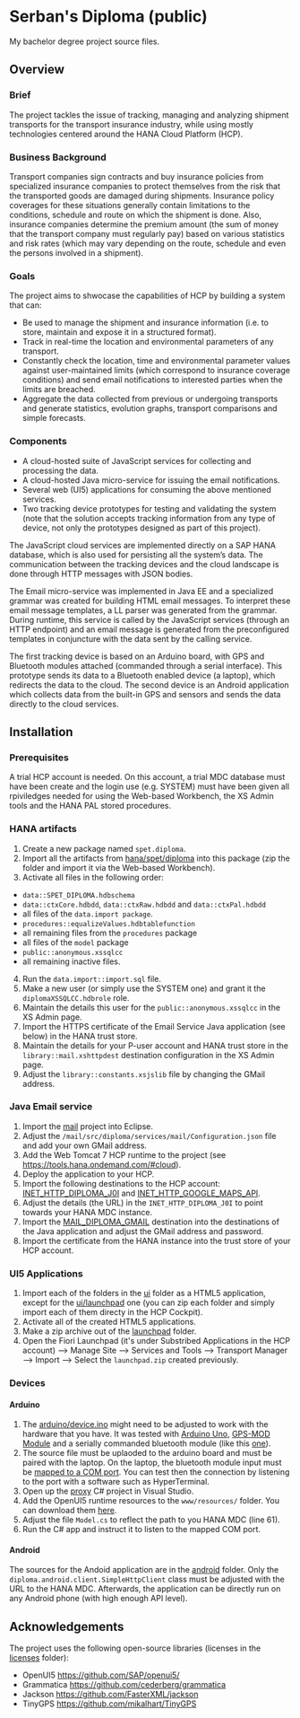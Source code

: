 # Serban's Diploma (public)
My bachelor degree project source files.

## Overview
### Brief
The project tackles the issue of tracking, managing and analyzing shipment transports for the transport insurance industry, while using mostly technologies centered around the HANA Cloud Platform (HCP).

### Business Background
Transport companies sign contracts and buy insurance policies from specialized insurance companies to protect themselves from the risk that the transported goods are damaged during shipments. Insurance policy coverages for these situations generally contain limitations to the conditions, schedule and route on which the shipment is done. Also, insurance companies determine the premium amount (the sum of money that the transport company must regularly pay) based on various statistics and risk rates (which may vary depending on the route, schedule and even the persons involved in a shipment). 

### Goals
The project aims to shwocase the capabilities of HCP by building a system that can:
+	Be used to manage the shipment and insurance information (i.e. to store, maintain and expose it in a structured format).
+	Track in real-time the location and environmental parameters of any transport.
+	Constantly check the location, time and environmental parameter values against user-maintained limits (which correspond to insurance coverage conditions) and send email notifications to interested parties when the limits are breached.   
+	Aggregate the data collected from previous or undergoing transports and generate statistics, evolution graphs, transport comparisons and simple forecasts.

### Components
+ A cloud-hosted suite of JavaScript services for collecting and processing the data.
+ A cloud-hosted Java micro-service for issuing the email notifications.
+ Several web (UI5) applications for consuming the above mentioned services.
+ Two tracking device prototypes for testing and validating the system (note that the solution accepts tracking information from any type of device, not only the prototypes designed as part of this project).

The JavaScript cloud services are implemented directly on a SAP HANA database, which is also used for persisting all the system’s data. The communication between the tracking devices and the cloud landscape is done through HTTP messages with JSON bodies.

The Email micro-service was implemented in Java EE and a specialized grammar was created for building HTML email messages. To interpret these email message templates, a LL parser was generated from the grammar. During runtime, this service is called by the JavaScript services (through an HTTP endpoint) and an email message is generated from the preconfigured templates in conjuncture with the data sent by the calling service.

The first tracking device is based on an Arduino board, with GPS and Bluetooth modules attached (commanded through a serial interface). This prototype sends its data to a Bluetooth enabled device (a laptop), which redirects the data to the cloud. The second device is an Android application which collects data from the built-in GPS and sensors and sends the data directly to the cloud services.

## Installation
### Prerequisites
A trial HCP account is needed. On this account, a trial MDC database must have been create and the login use (e.g. SYSTEM) must have been given all rpiviledges needed for using the Web-based Workbench, the XS Admin tools and the HANA PAL stored procedures.

### HANA artifacts
1. Create a new package named `spet.diploma`.
2. Import all the artifacts from [hana/spet/diploma](./hana/spet/diploma) into this package (zip the folder and import it via the Web-based Workbench).
3. Activate all files in the following order:
  * `data::SPET_DIPLOMA.hdbschema`
  * `data::ctxCore.hdbdd`, `data::ctxRaw.hdbdd` and `data::ctxPal.hdbdd`
  * all files of the `data.import package`.
  * `procedures::equalizeValues.hdbtablefunction`
  * all remaining files from the `procedures` package
  * all files of the `model` package
  * `public::anonymous.xssqlcc`
  * all remaining inactive files.
4. Run the `data.import::import.sql` file.
5. Make a new user (or simply use the SYSTEM one) and grant it the `diplomaXSSQLCC.hdbrole` role.
6. Maintain the details this user for the `public::anonymous.xssqlcc` in the XS Admin page.
7. Import the HTTPS certificate of the Email Service Java application (see below) in the HANA trust store.
8. Maintain the details for your P-user account and HANA trust store in the `library::mail.xshttpdest` destination configuration in the XS Admin page.
9. Adjust the `library::constants.xsjslib` file by changing the GMail address.

### Java Email service
1. Import the [mail](./mail/) project into Eclipse.
2. Adjust the `/mail/src/diploma/services/mail/Configuration.json` file and add your own GMail address.
3. Add the Web Tomcat 7 HCP runtime to the project (see <https://tools.hana.ondemand.com/#cloud>).
4. Deploy the application to your HCP.
5. Import the following destinations to the HCP account: [INET_HTTP_DIPLOMA_J0I](./dest/INET_HTTP_DIPLOMA_J0I.txt) and [INET_HTTP_GOOGLE_MAPS_API](./dest/INET_HTTP_GOOGLE_MAPS_API.txt). 
6. Adjust the details (the URL) in the `INET_HTTP_DIPLOMA_J0I` to point towards your HANA MDC instance.
7. Import the [MAIL_DIPLOMA_GMAIL](./dest/MAIL_DIPLOMA_GMAIL.txt) destination into the destinations of the Java application and adjust the GMail address and password.
8. Import the certificate from the HANA instance into the trust store of your HCP account.

### UI5 Applications
1. Import each of the folders in the [ui](./ui/) folder as a HTML5 application, except for the [ui/launchpad](./ui/launchpad/) one (you can zip each folder and simply import each of them directy in the HCP Cockpit). 
2. Activate all of the created HTML5 applications.
3. Make a zip archive out of the [launchpad](./ui/launchpad/) folder.
4. Open the Fiori Launchpad (it's under Substribed Applications in the HCP account) --> Manage Site --> Services and Tools --> Transport Manager --> Import --> Select the `launchpad.zip` created previously.

### Devices
#### Arduino
1. The [arduino/device.ino](./arduino/device.ino) might need to be adjusted to work with the hardware that you have. It was tested with [Arduino Uno](https://www.arduino.cc/en/Main/ArduinoBoardUno), [GPS-MOD Module](https://www.robofun.ro/mod-gps) and a serially commanded bluetooth module (like this [one](http://www.ebay.de/itm/like/401051947373?lpid=106&chn=ps&ul_noapp=true)). 
2. The source file must be uplaoded to the arduino board and must be paired with the laptop. On the laptop, the bluetooth module input must be [mapped to a COM port](http://www.verizonwireless.com/support/knowledge-base-20605/). You can test then the connection by listening to the port with a software such as HyperTerminal. 
3. Open up the [proxy](./proxy/) C# project in Visual Studio.
4. Add the OpenUI5 runtime resources to the `www/resources/` folder. You can download them [here](http://openui5.org/download.html).
5. Adjust the file `Model.cs` to reflect the path to you HANA MDC (line 61).
6. Run the C# app and instruct it to listen to the mapped COM port.

#### Android
The sources for the Andoid application are in the [android](./android/) folder. Only the `diploma.android.client.SimpleHttpClient` class must be adjusted with the URL to the HANA MDC. Afterwards, the application can be directly run on any Android phone (with high enough API level).

## Acknowledgements
The project uses the following open-source libraries (licenses in the [licenses](./licenses/) folder):
+ OpenUI5 https://github.com/SAP/openui5/
+ Grammatica https://github.com/cederberg/grammatica
+ Jackson https://github.com/FasterXML/jackson
+ TinyGPS https://github.com/mikalhart/TinyGPS 
